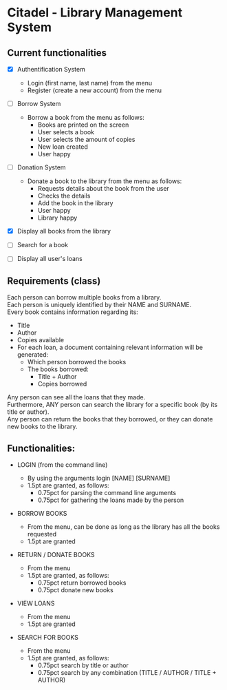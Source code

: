 # Citadel - Library Management System

## Current functionalities

- [x] Authentification System
    - Login (first name, last name) from the menu
    - Register (create a new account) from the menu

- [ ] Borrow System
    - Borrow a book from the menu as follows:
        - Books are printed on the screen
        - User selects a book
        - User selects the amount of copies
        - New loan created
        - User happy
      
- [ ] Donation System
    - Donate a book to the library from the menu as follows:
        - Requests details about the book from the user
        - Checks the details
        - Add the book in the library
        - User happy
        - Library happy
      
- [x] Display all books from the library
- [ ] Search for a book
- [ ] Display all user's loans

## Requirements (class)
Each person can borrow multiple books from a library. \
Each person is uniquely identified by their NAME and SURNAME. \
Every book contains information regarding its:
- Title
- Author
- Copies available
- For each loan, a document containing relevant information will be generated:
    - Which person borrowed the books
    - The books borrowed:
        - Title + Author
        - Copies borrowed

Any person can see all the loans that they made. \
Furthermore, ANY person can search the library for a
specific book (by its title or author). \
Any person can return the books that they borrowed, or they can
donate new books to the library.

## Functionalities:
- LOGIN (from the command line)
    - By using the arguments login [NAME] [SURNAME]
    - 1.5pt are granted, as follows:
        - 0.75pct for parsing the command line arguments
        - 0.75pct for gathering the loans made by the person

- BORROW BOOKS
    - From the menu, can be done as long as the library has all the books requested
    - 1.5pt are granted

- RETURN / DONATE BOOKS
    - From the menu
    - 1.5pt are granted, as follows:
        - 0.75pct return borrowed books
        -  0.75pct donate new books

- VIEW LOANS
    - From the menu
    - 1.5pt are granted

- SEARCH FOR BOOKS
    - From the menu
    - 1.5pt are granted, as follows:
        - 0.75pct search by title or author
        - 0.75pct search by any combination (TITLE / AUTHOR / TITLE +
          AUTHOR)